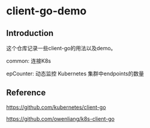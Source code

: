 # client-go-demo

## Introduction

这个仓库记录一些client-go的用法以及demo。



common: 连接K8s

epCounter: 动态监控 Kubernetes 集群中endpoints的数量





## Reference

https://github.com/kubernetes/client-go

https://github.com/owenliang/k8s-client-go

